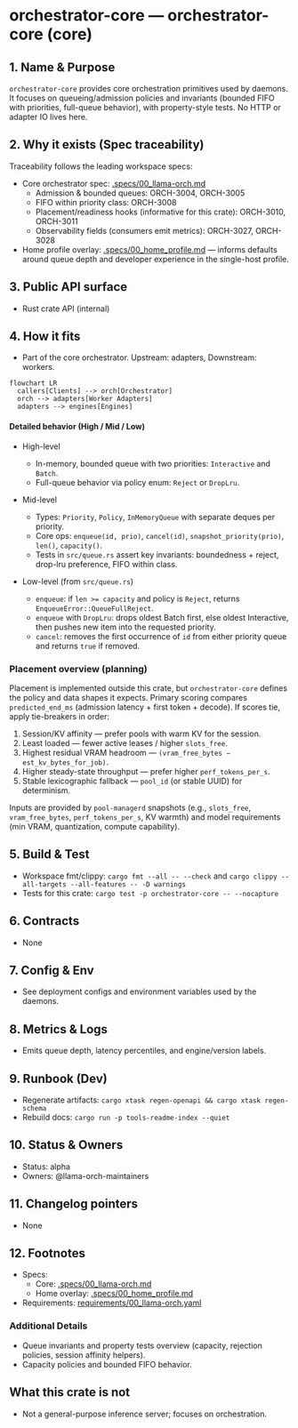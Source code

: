 # orchestrator-core — orchestrator-core (core)

## 1. Name & Purpose

`orchestrator-core` provides core orchestration primitives used by daemons. It focuses on queueing/admission policies and invariants (bounded FIFO with priorities, full-queue behavior), with property-style tests. No HTTP or adapter IO lives here.

## 2. Why it exists (Spec traceability)

Traceability follows the leading workspace specs:

- Core orchestrator spec: [.specs/00_llama-orch.md](../.specs/00_llama-orch.md)
  - Admission & bounded queues: ORCH-3004, ORCH-3005
  - FIFO within priority class: ORCH-3008
  - Placement/readiness hooks (informative for this crate): ORCH-3010, ORCH-3011
  - Observability fields (consumers emit metrics): ORCH-3027, ORCH-3028
- Home profile overlay: [.specs/00_home_profile.md](../.specs/00_home_profile.md) — informs defaults around queue depth and developer experience in the single-host profile.


## 3. Public API surface

- Rust crate API (internal)

## 4. How it fits

- Part of the core orchestrator. Upstream: adapters, Downstream: workers.

```mermaid
flowchart LR
  callers[Clients] --> orch[Orchestrator]
  orch --> adapters[Worker Adapters]
  adapters --> engines[Engines]
```

#### Detailed behavior (High / Mid / Low)

- High-level
  - In-memory, bounded queue with two priorities: `Interactive` and `Batch`.
  - Full-queue behavior via policy enum: `Reject` or `DropLru`.

- Mid-level
  - Types: `Priority`, `Policy`, `InMemoryQueue` with separate deques per priority.
  - Core ops: `enqueue(id, prio)`, `cancel(id)`, `snapshot_priority(prio)`, `len()`, `capacity()`.
  - Tests in `src/queue.rs` assert key invariants: boundedness + reject, drop-lru preference, FIFO within class.

- Low-level (from `src/queue.rs`)
  - `enqueue`: if `len >= capacity` and policy is `Reject`, returns `EnqueueError::QueueFullReject`.
  - `enqueue` with `DropLru`: drops oldest Batch first, else oldest Interactive, then pushes new item into the requested priority.
  - `cancel`: removes the first occurrence of `id` from either priority queue and returns `true` if removed.

### Placement overview (planning)

Placement is implemented outside this crate, but `orchestrator-core` defines the policy and data shapes it expects. Primary scoring compares `predicted_end_ms` (admission latency + first token + decode). If scores tie, apply tie-breakers in order:

1) Session/KV affinity — prefer pools with warm KV for the session.
2) Least loaded — fewer active leases / higher `slots_free`.
3) Highest residual VRAM headroom — `(vram_free_bytes − est_kv_bytes_for_job)`.
4) Higher steady-state throughput — prefer higher `perf_tokens_per_s`.
5) Stable lexicographic fallback — `pool_id` (or stable UUID) for determinism.

Inputs are provided by `pool-managerd` snapshots (e.g., `slots_free`, `vram_free_bytes`, `perf_tokens_per_s`, KV warmth) and model requirements (min VRAM, quantization, compute capability).

## 5. Build & Test

- Workspace fmt/clippy: `cargo fmt --all -- --check` and `cargo clippy --all-targets --all-features
-- -D warnings`
- Tests for this crate: `cargo test -p orchestrator-core -- --nocapture`


## 6. Contracts

- None


## 7. Config & Env

- See deployment configs and environment variables used by the daemons.

## 8. Metrics & Logs

- Emits queue depth, latency percentiles, and engine/version labels.

## 9. Runbook (Dev)

- Regenerate artifacts: `cargo xtask regen-openapi && cargo xtask regen-schema`
- Rebuild docs: `cargo run -p tools-readme-index --quiet`


## 10. Status & Owners

- Status: alpha
- Owners: @llama-orch-maintainers

## 11. Changelog pointers

- None

## 12. Footnotes

- Specs:
  - Core: [.specs/00_llama-orch.md](../.specs/00_llama-orch.md)
  - Home overlay: [.specs/00_home_profile.md](../.specs/00_home_profile.md)
- Requirements: [requirements/00_llama-orch.yaml](../requirements/00_llama-orch.yaml)

### Additional Details
- Queue invariants and property tests overview (capacity, rejection policies, session affinity helpers).
- Capacity policies and bounded FIFO behavior.


## What this crate is not

- Not a general-purpose inference server; focuses on orchestration.
